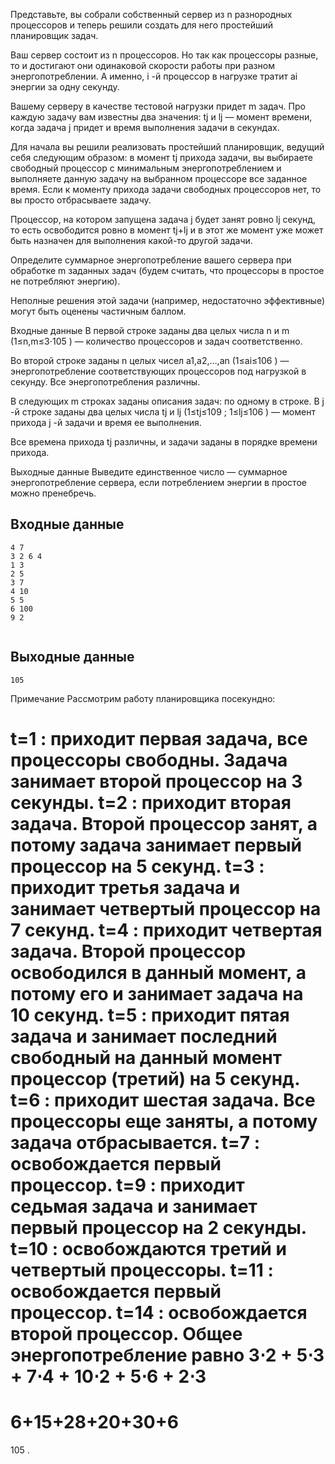 Представьте, вы собрали собственный сервер из n
 разнородных процессоров и теперь решили создать для него простейший планировщик задач.

Ваш сервер состоит из n
 процессоров. Но так как процессоры разные, то и достигают они одинаковой скорости работы при разном энергопотреблении. А именно, i
-й процессор в нагрузке тратит ai
 энергии за одну секунду.

Вашему серверу в качестве тестовой нагрузки придет m
 задач. Про каждую задачу вам известны два значения: tj
 и lj
 — момент времени, когда задача j
 придет и время выполнения задачи в секундах.

Для начала вы решили реализовать простейший планировщик, ведущий себя следующим образом: в момент tj
 прихода задачи, вы выбираете свободный процессор с минимальным энергопотреблением и выполняете данную задачу на выбранном процессоре все заданное время. Если к моменту прихода задачи свободных процессоров нет, то вы просто отбрасываете задачу.

Процессор, на котором запущена задача j
 будет занят ровно lj
 секунд, то есть освободится ровно в момент tj+lj
 и в этот же момент уже может быть назначен для выполнения какой-то другой задачи.

Определите суммарное энергопотребление вашего сервера при обработке m
 заданных задач (будем считать, что процессоры в простое не потребляют энергию).

Неполные решения этой задачи (например, недостаточно эффективные) могут быть оценены частичным баллом.

Входные данные
В первой строке заданы два целых числа n
 и m
 (1≤n,m≤3⋅105
) — количество процессоров и задач соответственно.

Во второй строке заданы n
 целых чисел a1,a2,…,an
 (1≤ai≤106
) — энергопотребление соответствующих процессоров под нагрузкой в секунду. Все энергопотребления различны.

В следующих m
 строках заданы описания задач: по одному в строке. В j
-й строке заданы два целых числа tj
 и lj
 (1≤tj≤109
; 1≤lj≤106
) — момент прихода j
-й задачи и время ее выполнения.

Все времена прихода tj
 различны, и задачи заданы в порядке времени прихода.

Выходные данные
Выведите единственное число — суммарное энергопотребление сервера, если потреблением энергии в простое можно пренебречь.

 ## Входные данные
```
4 7
3 2 6 4
1 3
2 5
3 7
4 10
5 5
6 100
9 2


```

## Выходные данные
```
105

```


Примечание
Рассмотрим работу планировщика посекундно:

t=1
: приходит первая задача, все процессоры свободны. Задача занимает второй процессор на 3
 секунды.
t=2
: приходит вторая задача. Второй процессор занят, а потому задача занимает первый процессор на 5
 секунд.
t=3
: приходит третья задача и занимает четвертый процессор на 7
 секунд.
t=4
: приходит четвертая задача. Второй процессор освободился в данный момент, а потому его и занимает задача на 10
 секунд.
t=5
: приходит пятая задача и занимает последний свободный на данный момент процессор (третий) на 5
 секунд.
t=6
: приходит шестая задача. Все процессоры еще заняты, а потому задача отбрасывается.
t=7
: освобождается первый процессор.
t=9
: приходит седьмая задача и занимает первый процессор на 2
 секунды.
t=10
: освобождаются третий и четвертый процессоры.
t=11
: освобождается первый процессор.
t=14
: освобождается второй процессор.
Общее энергопотребление равно 3⋅2
 +
 5⋅3
 +
 7⋅4
 +
 10⋅2
 +
 5⋅6
 +
 2⋅3
 =
 6+15+28+20+30+6
 =
 105
.